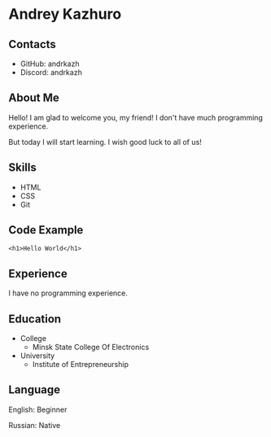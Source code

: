 # Andrey Kazhuro
## Contacts
* GitHub: andrkazh
* Discord: andrkazh

## About Me
Hello! I am glad to welcome you, my friend! I don't have much programming experience.

But today I will start learning. I wish good luck to all of us!

## Skills
* HTML
* CSS
* Git

## Code Example
`<h1>Hello World</h1>`

## Experience
I have no programming experience.

## Education
* College
    + Minsk State College Of Electronics
* University
    + Institute of Entrepreneurship
    
## Language
English: Beginner

Russian: Native